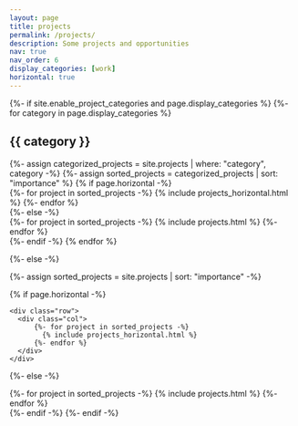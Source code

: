 ```yaml
---
layout: page
title: projects
permalink: /projects/
description: Some projects and opportunities
nav: true
nav_order: 6
display_categories: [work]
horizontal: true
---
```


<!-- pages/projects.md -->
<div class="projects">
{%- if site.enable_project_categories and page.display_categories %}
  <!-- Display categorized projects -->
  {%- for category in page.display_categories %}
  <h2 class="category">{{ category }}</h2>
  {%- assign categorized_projects = site.projects | where: "category", category -%}
  {%- assign sorted_projects = categorized_projects | sort: "importance" %}
  <!-- Generate cards for each project -->
  {% if page.horizontal -%}
 <!-- <div class="container"> -->
    <div class="row">
      <div class="col">
          {%- for project in sorted_projects -%}
            {% include projects_horizontal.html %}
          {%- endfor %}
      </div>
    </div>
<!-- </div> -->
  {%- else -%}
  <div class="grid">
    {%- for project in sorted_projects -%}
      {% include projects.html %}
    {%- endfor %}
  </div>
  {%- endif -%}
  {% endfor %}

{%- else -%}
<!-- Display projects without categories -->
  {%- assign sorted_projects = site.projects | sort: "importance" -%}
  <!-- Generate cards for each project -->
  {% if page.horizontal -%}
  <!-- <div class="container"> -->
    <div class="row">
      <div class="col">
          {%- for project in sorted_projects -%}
            {% include projects_horizontal.html %}
          {%- endfor %}
      </div>
    </div>
  <!-- </div> -->
  {%- else -%}
  <div class="grid">
    {%- for project in sorted_projects -%}
      {% include projects.html %}
    {%- endfor %}
  </div>
  {%- endif -%}
{%- endif -%}
</div>

